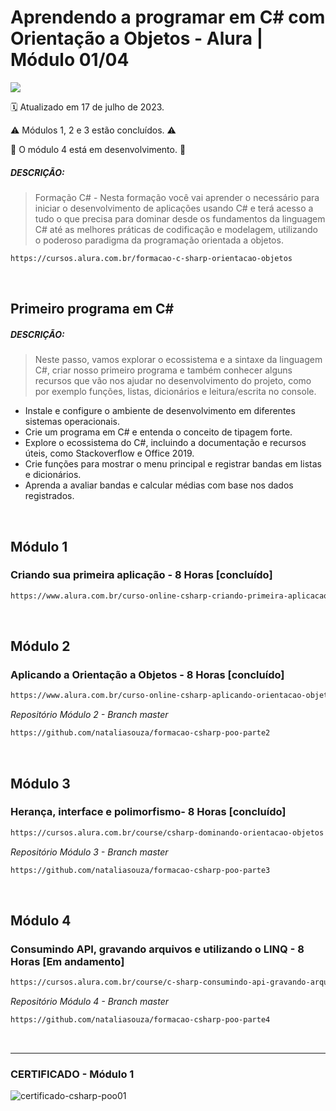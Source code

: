 # Aprendendo a programar em C# com Orientação a Objetos - Alura | Módulo 01/04

<img src="https://img.shields.io/static/v1?label=Formação CSharp-POO&message=ALURA&color=115EBC&style=for-the-badge"/>

:spiral_calendar: Atualizado em 17 de julho de 2023.

⚠️ Módulos 1, 2 e 3 estão concluídos. ⚠️

🚧 O módulo 4 está em desenvolvimento. 🚧 <br>

##### DESCRIÇÃO:
> Formação C# - Nesta formação você vai aprender o necessário para iniciar o desenvolvimento de aplicações usando C# e terá acesso a tudo o que precisa para dominar desde os fundamentos da linguagem C# até as melhores práticas de codificação e modelagem, utilizando o poderoso paradigma da programação orientada a objetos.

```bash
https://cursos.alura.com.br/formacao-c-sharp-orientacao-objetos
```
<br>

## Primeiro programa em C#
##### DESCRIÇÃO:
>Neste passo, vamos explorar o ecossistema e a sintaxe da linguagem C#, criar nosso primeiro programa e também conhecer alguns recursos que vão nos ajudar no desenvolvimento do projeto, como por exemplo funções, listas, dicionários e leitura/escrita no console.

* Instale e configure o ambiente de desenvolvimento em diferentes sistemas operacionais.
* Crie um programa em C# e entenda o conceito de tipagem forte.
* Explore o ecossistema do C#, incluindo a documentação e recursos úteis, como Stackoverflow e Office 2019.
* Crie funções para mostrar o menu principal e registrar bandas em listas e dicionários.
* Aprenda a avaliar bandas e calcular médias com base nos dados registrados.
<br>

## Módulo 1
### Criando sua primeira aplicação - 8 Horas [concluído]
```bash
https://www.alura.com.br/curso-online-csharp-criando-primeira-aplicacao
```
<br>

## Módulo 2 
### Aplicando a Orientação a Objetos - 8 Horas [concluído]
```bash
https://www.alura.com.br/curso-online-csharp-aplicando-orientacao-objetos
```
*Repositório Módulo 2 - Branch master*

```bash
https://github.com/nataliasouza/formacao-csharp-poo-parte2
```
<br>

## Módulo 3 
### Herança, interface e polimorfismo- 8 Horas [concluído]
```bash
https://cursos.alura.com.br/course/csharp-dominando-orientacao-objetos
```
*Repositório Módulo 3 - Branch master*

```bash
https://github.com/nataliasouza/formacao-csharp-poo-parte3
```
<br>

## Módulo 4 
### Consumindo API, gravando arquivos e utilizando o LINQ - 8 Horas [Em andamento]
```bash
https://cursos.alura.com.br/course/c-sharp-consumindo-api-gravando-arquivos-linq
```
*Repositório Módulo 4 - Branch master*

```bash
https://github.com/nataliasouza/formacao-csharp-poo-parte4
```
<br>

----

### CERTIFICADO - Módulo 1

![certificado-csharp-poo01](https://github.com/nataliasouza/formacao-csharp-poo/assets/13735095/0314390d-b889-4414-baa3-8e7cb1f7a0b1)
